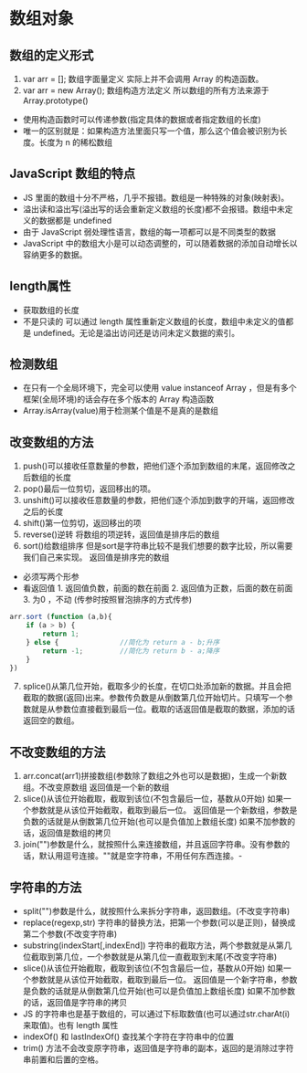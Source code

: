 # 数组对象

## 数组的定义形式

1. var arr = []; 数组字面量定义 实际上并不会调用 Array 的构造函数。
2. var arr = new Array(); 数组构造方法定义  所以数组的所有方法来源于 Array.prototype()

* 使用构造函数时可以传递参数(指定具体的数据或者指定数组的长度)
* 唯一的区别就是：如果构造方法里面只写一个值，那么这个值会被识别为长度。长度为 n 的稀松数组

## JavaScript 数组的特点

* JS 里面的数组十分不严格，几乎不报错。数组是一种特殊的对象(映射表)。
* 溢出读和溢出写(溢出写的话会重新定义数组的长度)都不会报错。数组中未定义的数据都是 undefined
* 由于 JavaScript 弱处理性语言，数组的每一项都可以是不同类型的数据
* JavaScript 中的数组大小是可以动态调整的，可以随着数据的添加自动增长以容纳更多的数据。

## length属性

* 获取数组的长度
* 不是只读的 可以通过 length 属性重新定义数组的长度，数组中未定义的值都是 undefined。无论是溢出访问还是访问未定义数据的索引。

## 检测数组

* 在只有一个全局环境下，完全可以使用 value instanceof Array ，但是有多个框架(全局环境)的话会存在多个版本的 Array 构造函数
* Array.isArray(value)用于检测某个值是不是真的是数组

## 改变数组的方法

1. push()可以接收任意数量的参数，把他们逐个添加到数组的末尾，返回修改之后数组的长度
2. pop()最后一位剪切，返回移出的项。
3. unshift()可以接收任意数量的参数，把他们逐个添加到数字的开端，返回修改之后的长度
4. shift()第一位剪切，返回移出的项
5. reverse()逆转 将数组的项逆转，返回值是排序后的数组
6. sort()给数组排序 但是sort是字符串比较不是我们想要的数字比较，所以需要我们自己来实现。 返回值是排序完的数组

* 必须写两个形参
* 看返回值  1. 返回值负数，前面的数在前面 2. 返回值为正数，后面的数在前面 3. 为0 ，不动
(传参时按照冒泡排序的方式传参)

```js
arr.sort (function (a,b){
    if (a > b) {
        return 1;
    } else {               //简化为 return a - b;升序
        return -1;         //简化为 return b - a;降序
    }
})
```

7. splice()从第几位开始，截取多少的长度，在切口处添加新的数据。并且会把截取的数据(返回)出来。参数传负数是从倒数第几位开始切片。只填写一个参数就是从参数位直接截到最后一位。截取的话返回值是截取的数据，添加的话返回空的数组。

## 不改变数组的方法

1. arr.concat(arr1)拼接数组(参数除了数组之外也可以是数据)，生成一个新数组。不改变原数组    返回值是一个新的数组
2. slice()从该位开始截取，截取到该位(不包含最后一位，基数从0开始) 如果一个参数就是从该位开始截取，截取到最后一位。 返回值是一个新数组，参数是负数的话就是从倒数第几位开始(也可以是负值加上数组长度) 如果不加参数的话，返回值是数组的拷贝
3. join("")参数是什么，就按照什么来连接数组，并且返回字符串。没有参数的话，默认用逗号连接。""就是空字符串，不用任何东西连接。-

## 字符串的方法

* split("")参数是什么，就按照什么来拆分字符串，返回数组。(不改变字符串)
* replace(regexp,str) 字符串的替换方法，把第一个参数(可以是正则)，替换成第二个参数(不改变字符串)
* substring(indexStart[,indexEnd]) 字符串的截取方法，两个参数就是从第几位截取到第几位，一个参数就是从第几位一直截取到末尾(不改变字符串)
* slice()从该位开始截取，截取到该位(不包含最后一位，基数从0开始) 如果一个参数就是从该位开始截取，截取到最后一位。 返回值是一个新字符串，参数是负数的话就是从倒数第几位开始(也可以是负值加上数组长度) 如果不加参数的话，返回值是字符串的拷贝
* JS 的字符串也是基于数组的，可以通过下标取数值(也可以通过str.charAt(i)来取值)。也有 length 属性
* indexOf() 和 lastIndexOf() 查找某个字符在字符串中的位置
* trim() 方法不会改变原字符串，返回值是字符串的副本，返回的是消除过字符串前置和后置的空格。
